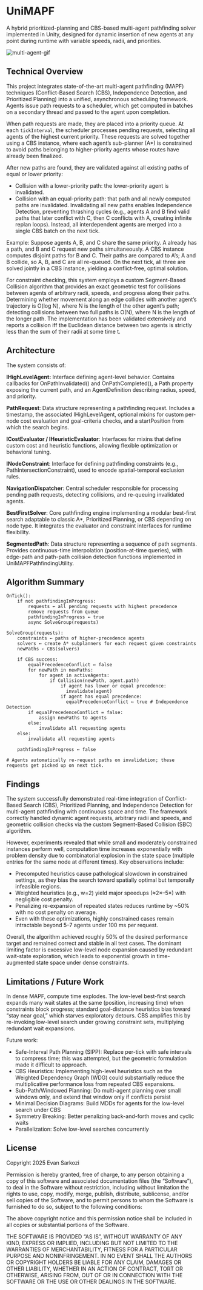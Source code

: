# UniMAPF
A hybrid prioritized-planning and CBS-based multi-agent pathfinding solver implemented in Unity, designed for dynamic insertion of new agents at any point during runtime with variable speeds, radii, and priorities.

![multi-agent-gif](https://github.com/user-attachments/assets/8c5d871d-16cc-4d48-a711-f89f2bcf923c)

## Technical Overview
This project integrates state-of-the-art multi-agent pathfinding (MAPF) techniques (Conflict-Based Search (CBS), Independence Detection, and Prioritized Planning) into a unified, asynchronous scheduling framework. Agents issue path requests to a scheduler, which get computed in batches on a secondary thread and passed to the agent upon completion.

When path requests are made, they are placed into a priority queue. At each `tickInterval`, the scheduler processes pending requests, selecting all agents of the highest current priority. These requests are solved together using a CBS instance, where each agent’s sub-planner (A*) is constrained to avoid paths belonging to higher-priority agents whose routes have already been finalized.

After new paths are found, they are validated against all existing paths of equal or lower priority:
- Collision with a lower-priority path: the lower-priority agent is invalidated.
- Collision with an equal-priority path: that path and all newly computed paths are invalidated.
Invalidating all new paths enables Independence Detection, preventing thrashing cycles (e.g., agents A and B find valid paths that later conflict with C, then C conflicts with A, creating infinite replan loops). Instead, all interdependent agents are merged into a single CBS batch on the next tick.

Example:
Suppose agents A, B, and C share the same priority. A already has a path, and B and C request new paths simultaneously. A CBS instance computes disjoint paths for B and C. Their paths are compared to A’s; A and B collide, so A, B, and C are all re-queued. On the next tick, all three are solved jointly in a CBS instance, yielding a conflict-free, optimal solution.

For constraint checking, this system employs a custom Segment-Based Collision algorithm that provides an exact geometric test for collisions between agents of arbitrary radii, speeds, and progress along their paths. Determining whether movement along an edge collides with another agent’s trajectory is O(log N), where N is the length of the other agent’s path; detecting collisions between two full paths is O(N), where N is the length of the longer path. The implementation has been validated extensively and reports a collision iff the Euclidean distance between two agents is strictly less than the sum of their radii at some time t.

## Architecture
The system consists of:

**IHighLevelAgent:** Interface defining agent-level behavior. Contains callbacks for OnPathInvalidated() and OnPathCompleted(), a Path property exposing the current path, and an AgentDefinition describing radius, speed, and priority.

**PathRequest**: Data structure representing a pathfinding request. Includes a timestamp, the associated IHighLevelAgent, optional mixins for custom per-node cost evaluation and goal-criteria checks, and a startPosition from which the search begins.

**ICostEvaluator / IHeuristicEvaluator**: Interfaces for mixins that define custom cost and heuristic functions, allowing flexible optimization or behavioral tuning.

**INodeConstraint**: Interface for defining pathfinding constraints (e.g., PathIntersectionConstraint), used to encode spatial-temporal exclusion rules.

**NavigationDispatcher**: Central scheduler responsible for processing pending path requests, detecting collisions, and re-queuing invalidated agents.

**BestFirstSolver**: Core pathfinding engine implementing a modular best-first search adaptable to classic A*, Prioritized Planning, or CBS depending on node type. It integrates the evaluator and constraint interfaces for runtime flexibility.

**SegmentedPath**: Data structure representing a sequence of path segments. Provides continuous-time interpolation (position-at-time queries), with edge-path and path-path collision detection functions implemented in UniMAPFPathfindingUtility.

## Algorithm Summary
```
OnTick():
    if not pathfindingInProgress:
        requests ← all pending requests with highest precedence
        remove requests from queue
        pathfindingInProgress ← true
        async SolveGroup(requests)

SolveGroup(requests):
    constraints ← paths of higher-precedence agents
    solvers ← create A* subplanners for each request given constraints
    newPaths ← CBS(solvers)

    if CBS success:
        equalPrecedenceConflict ← false
        for newPath in newPaths:
            for agent in activeAgents:
                if Collision(newPath, agent.path)
                    if agent has lower or equal precedence:
                      invalidate(agent)
                    if agent has equal precedence:
                      equalPrecedenceConflict ← true # Independence Detection
        if equalPrecedenceConflict = false:
            assign newPaths to agents
        else:
            invalidate all requesting agents
    else:
        invalidate all requesting agents

    pathfindingInProgress ← false

# Agents automatically re-request paths on invalidation; these requests get picked up on next tick.
```
## Findings
The system successfully demonstrated real-time integration of Conflict-Based Search (CBS), Prioritized Planning, and Independence Detection for multi-agent pathfinding with continuous space and time. The framework correctly handled dynamic agent requests, arbitrary radii and speeds, and geometric collision checks via the custom Segment-Based Collision (SBC) algorithm.

However, experiments revealed that while small and moderately constrained instances perform well, computation time increases exponentially with problem density due to combinatorial explosion in the state space (multiple entries for the same node at different times). Key observations include:
- Precomputed heuristics cause pathological slowdown in constrained settings, as they bias the search toward spatially optimal but temporally infeasible regions.
- Weighted heuristics (e.g., w=2) yield major speedups (≈2×–5×) with negligible cost penalty.
- Penalizing re-expansion of repeated states reduces runtime by ~50% with no cost penalty on average.
- Even with these optimizations, highly constrained cases remain intractable beyond 5–7 agents under 100 ms per request.

Overall, the algorithm achieved roughly 50% of the desired performance target and remained correct and stable in all test cases. The dominant limiting factor is excessive low-level node expansion caused by redundant wait-state exploration, which leads to exponential growth in time-augmented state space under dense constraints.

## Limitations / Future Work
In dense MAPF, compute time explodes. The low-level best-first search expands many wait states at the same (position, increasing time) when constraints block progress; standard goal-distance heuristics bias toward “stay near goal,” which starves exploratory detours. CBS amplifies this by re-invoking low-level search under growing constraint sets, multiplying redundant wait expansions.

Future work:
- Safe-Interval Path Planning (SIPP): Replace per-tick with safe intervals to compress time; this was attempted, but the geometric formulation made it difficult to approach.
- CBS Heuristics: Implementing high-level heuristics such as the Weighted Dependency Graph (WDG) could substantially reduce the multiplicative performance loss from repeated CBS expansions.
- Sub-Path/Windowed Planning: Do multi-agent planning over small windows only, and extend that window only if conflicts persist
- Minimal Decision Diagrams: Build MDDs for agents for the low-level search under CBS
- Symmetry Breaking: Better penalizing back-and-forth moves and cyclic waits
- Parallelization: Solve low-level searches concurrently

## License
Copyright 2025 Evan Sarkozi

Permission is hereby granted, free of charge, to any person obtaining a copy of this software and associated documentation files (the “Software”), to deal in the Software without restriction, including without limitation the rights to use, copy, modify, merge, publish, distribute, sublicense, and/or sell copies of the Software, and to permit persons to whom the Software is furnished to do so, subject to the following conditions:

The above copyright notice and this permission notice shall be included in all copies or substantial portions of the Software.

THE SOFTWARE IS PROVIDED “AS IS”, WITHOUT WARRANTY OF ANY KIND, EXPRESS OR IMPLIED, INCLUDING BUT NOT LIMITED TO THE WARRANTIES OF MERCHANTABILITY, FITNESS FOR A PARTICULAR PURPOSE AND NONINFRINGEMENT. IN NO EVENT SHALL THE AUTHORS OR COPYRIGHT HOLDERS BE LIABLE FOR ANY CLAIM, DAMAGES OR OTHER LIABILITY, WHETHER IN AN ACTION OF CONTRACT, TORT OR OTHERWISE, ARISING FROM, OUT OF OR IN CONNECTION WITH THE SOFTWARE OR THE USE OR OTHER DEALINGS IN THE SOFTWARE.
